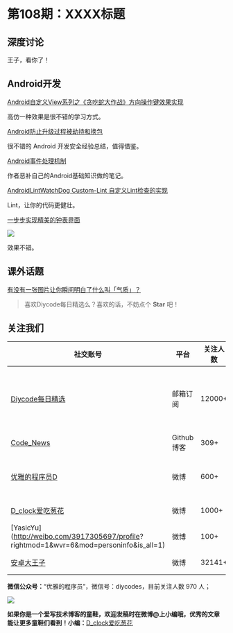 # 第108期：XXXX标题

## 深度讨论

[]()

王子，看你了！

## Android开发

[Android自定义View系列之《贪吃蛇大作战》方向操作键效果实现](http://www.jianshu.com/p/c8e4add4780a)

高仿一种效果是很不错的学习方式。

[Android防止升级过程被劫持和换包](http://www.jianshu.com/p/2767a66968fe)

很不错的 Android 开发安全经验总结，值得借鉴。

[Android事件处理机制](http://blog.csdn.net/aiyuan1996/article/details/52926364)

作者恶补自己的Android基础知识做的笔记。

[AndroidLintWatchDog Custom-Lint 自定义Lint检查的实现](http://alexq.farbox.com/post/andrlintwatchdog-custom-lint-zi-ding-yi-lint-ti-gao-dai-ma-zhi-liang)

Lint，让你的代码更健壮。

[一步步实现精美的钟表界面](http://blog.csdn.net/qq_26971803/article/details/52061943)

![](http://img.blog.csdn.net/20160729095537051)

效果不错。

## 课外话题

[有没有一张图片让你瞬间明白了什么叫「气质」？](https://www.zhihu.com/question/39731953)

> 喜欢Diycode每日精选么？喜欢的话，不妨点个 **Star** 吧！

## 关注我们

| 社交账号  |  平台  | 关注人数 | 说明 |
| -------- | -------- | -------- | -------- |
| [Diycode每日精选](http://list.qq.com/cgi-bin/qf_invite?id=d469993d2c888e971c0fbb2309c4d84256968386b126b967)|   邮箱订阅  | 12000+ | 每日分享一次Android、iOS、Swfit技术干货  |
| [Code_News](https://github.com/DiyCodes/code_news) |    Github博客  |309+ | 每日邮件推送列表  |
| [优雅的程序员D](http://weibo.com/u/5891258264) |   微博  | 600+ | 官方微博，每日分享开源信息  |
| [D_clock爱吃葱花](http://weibo.com/u/2480694892)  |   微博  | 1000+ | 日报发起人  |
|[YasicYu](http://weibo.com/3917305697/profile? rightmod=1&wvr=6&mod=personinfo&is_all=1)  |   微博  | 100+ | 日报发起人  |
|[安卓大王子](http://weibo.com/apkbus/)   |   微博  | 32141+ | 日报发起人  |



**微信公众号：**“优雅的程序员”，微信号：diycodes，目前关注人数 970 人；

![](http://upload-images.jianshu.io/upload_images/1846413-b42abfa70f909099.jpg?imageMogr2/auto-orient/strip%7CimageView2/2/w/1240)

**如果你是一个爱写技术博客的童鞋，欢迎发稿时在微博@上小编哦，优秀的文章能让更多童鞋们看到！小编：**[D_clock爱吃葱花](http://weibo.com/2480694892/profile?rightmod=1&wvr=6&mod=personinfo&is_all=1)